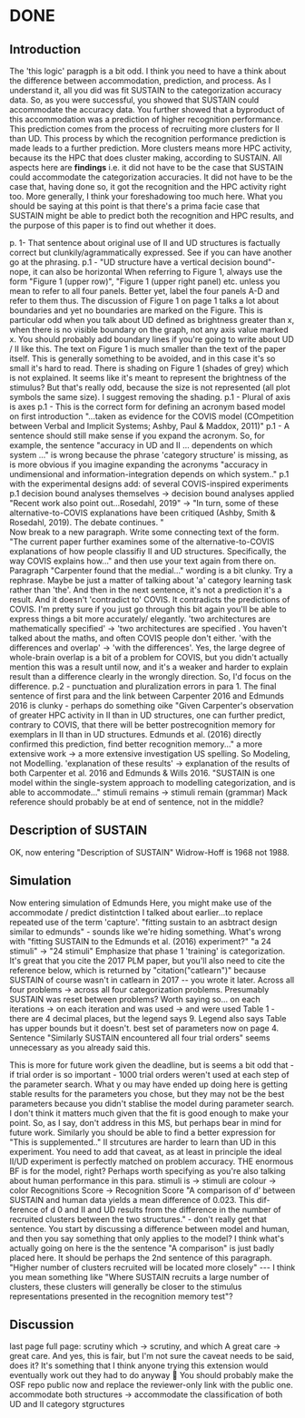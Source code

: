 # DONE

## Introduction

The 'this logic' paragph is a bit odd. I think you need to have a think about the difference between accommodation, prediction, and process. As I understand it, all you did was fit SUSTAIN to the categorization accuracy data. So, as you were successful, you showed that SUSTAIN could accommodate the accuracy data. You further showed that a byproduct of this accommodation was a prediction of higher recognition performance. This prediction comes from the process of recruiting more clusters for II than UD. This process by which the recognition performance prediction is made leads to a further prediction. More clusters means more HPC activity, because its the HPC that does cluster making, according to SUSTAIN. All aspects here are **findings** i.e. it did not have to be the case that SUSTAIN could accommodate the categorization accuracies. It did not have to be the case that, having done so, it got the recognition and the HPC activity right too. More generally, I think your foreshadowing too much here. What you should be saying at this point is that there's a prima facie case that SUSTAIN might be able to predict both the recognition and HPC results, and the purpose of this paper is to find out whether it does. 

p. 1- That sentence about original use of II and UD structures is factually correct but clunkily/agrammatically expressed. See if you can have another go at the phrasing. 
p.1 - "UD structure have a vertical decision bound"- nope, it can also be horizontal
When referring to Figure 1, always use the form "Figure 1 (upper row)", "Figure 1 (upper right panel) etc. unless you mean to refer to all four panels. Better yet, label the four panels A-D and refer to them thus.
The discussion of Figure 1 on page 1 talks a lot about boundaries and yet no boundaries are marked on the Figure. This is particular odd when you talk about UD defined as brightness greater than x, when there is no visible boundary on the graph, not any axis value marked x. You should probably add boundary lines if you're going to write about UD / II like this.
The text on Figure 1 is much smaller than the text of the paper itself. This is generally something to be avoided, and in this case it's so small it's hard to read.
There is shading on Figure 1 (shades of grey) which is not explained. It seems like it's meant to represent the brightness of the stimulus? But that's really odd, because the size is not represented (all plot symbols the same size). I suggest removing the shading.
p.1 - Plural of axis is axes
p.1 - This is the correct form for defining an acronym based model on first introduction "...taken as evidence for the COVIS model (COmpetition between Verbal and Implicit Systems; Ashby, Paul & Maddox, 2011)"
p.1 - A sentence should still make sense if you expand the acronym. So, for example, the sentence "accuracy in UD and II ... dependents on which system ..." is wrong because the phrase 'category structure' is missing, as is more obvious if you imagine expanding the acronyms "accuracy in undimensional and information-integration depends on which system.."
p.1 with the experimental designs add: of several COVIS-inspired experiments
p.1 decision bound analyses themselves -> decision bound analyses applied
"Recent work also point out...Rosedahl, 2019" -> "In turn, some of these alternative-to-COVIS explanations have been critiqued (Ashby, Smith & Rosedahl, 2019). The debate continues. "  
Now break to a new paragraph. Write some connecting text of the form. "The current paper further examines some of the alternative-to-COVIS explanations of how people classifiy II and UD structures. Specifically, the way COVIS explains how..." and then use your text again from there on.
Paragraph "Carpenter found that the medial..." wording is a bit clunky. Try a rephrase. Maybe be just a matter of talking about 'a' category learning task rather than 'the'. And then in the next sentence, it's not a prediction it's a result. And it doesn't 'contradict to' COVIS. It contradicts the predictions of COVIS. I'm pretty sure if you just go through this bit again you'll be able to express things a bit more accurately/ elegantly.
'two architectures are mathematically specified' -> 'two architectures are specified . You haven't talked about the maths, and often COVIS people don't either.
'with the differences and overlap' -> 'with the differences'. Yes, the large degree of whole-brain overlap is a bit of a problem for COVIS, but you didn't actually mention this was a result until now, and it's a weaker and harder to explain result than a difference clearly in the wrongly direction. So, I'd focus on the difference.
p.2 - punctuation and pluralization errors in para 1.
The final sentence of first para and the link between Carpenter 2016 and Edmunds 2016 is clunky - perhaps do something oike "Given Carpenter's observation of greater HPC activity in II than in UD structures, one can further predict, contrary to COVIS, that there will be better postrecognition memory for  exemplars in  II than in UD structures. Edmunds et al. (2016) directly confirmed  this prediction, find better recognition memory..."
a more extensive work -> a more extensive investigation
US spelling. So Modeling, not Modelling.
'explanation of these results' -> explanation of the results of both Carpenter et al. 2016 and Edmunds & Wills 2016.
"SUSTAIN is one model within the single-system approach to modelling categorization, and is able to accommodate..."
stimuli remains -> stimuli remain (grammar)
Mack reference should probably be at end of sentence, not in the middle?

## Description of SUSTAIN

OK, now entering "Description of SUSTAIN"
Widrow-Hoff is 1968 not 1988.

## Simulation

Now entering simulation of Edmunds
Here, you might make use of the accommodate / predict distintction I talked about earlier...to replace repeated use of the term 'capture'.
"fitting sustain to an asbtract design similar to edmunds" - sounds like we're hiding something. What's wrong with "fitting SUSTAIN to the Edmunds et al. (2016) experiment?"
"a 24 stimuli" -> "24 stimuli"
Emphasize that phase 1 'training' is categorization.
It's great that you cite the 2017 PLM paper, but you'll also need to cite the reference below, which is returned by "citation("catlearn")" because SUSTAIN of course wasn't in catlearn in 2017 -- you wrote it later.
Across all four problems -> across all four categorization problems.
Presumably SUSTAIN was reset between problems? Worth saying so...
on each iterations -> on each iteration
and was used -> and were used
Table 1 - there are 4 decimal places, but the legend says 9. Legend also says Table has upper bounds but it doesn't.
best set of parameters
now on page 4.
Sentence "Similarly SUSTAIN encountered all four trial orders" seems unnecessary as you already said this.

This is more for future work given the deadline, but is seems a bit odd that - if trial order is so important - 1000 trial orders weren't used at each step of the parameter search. What y ou may have ended up doing here is getting stable results for the parameters you chose, but they may not be the best parameters because you didn't stablise the model during parameter search. I don't think it matters much given that the fit is good enough to make your point. So, as I say, don't address in this MS, but perhaps bear in mind for future work.
Similarly you should be able to find a better expression for "This is supplemented.."
II strcutures are harder to learn than UD in this experiment. You need to add that caveat, as at least in principle the ideal II/UD experiment is perfectly matched on problem accuracy.
THE enormous BF is for the model, right? Perhaps worth specifying as you're also talking about human performance in this para.
stimuli is -> stimuli are
colour -> color
Recognitions Score -> Recognition Score
"A comparison of d’ between SUSTAIN
and human data yields a mean difference of 0.023. This dif-
ference of d 0 and II and UD results from the difference in the
number of recruited clusters between the two structures." - don't really get that sentence. You start by discussing a difference between model and human, and then you say something that only applies to the model? I think what's actually going on here is the the sentence "A comparison" is just badly placed here. It should be perhaps the 2nd sentence of this paragraph.
"Higher number of
clusters recruited will be located more closely" --- I think you mean something like "Where SUSTAIN recruits a large number of clusters, these clusters will generally be closer to the stimulus representations presented in the recognition memory test"?

## Discussion


last page full page:
scrutiny which -> scrutiny, and which
A great care -> great care. And yes, this is fair, but I'm not sure the caveat needs to be said, does it? It's something that I think anyone trying this extension would eventually work out they had to do anyway 🙂
You should probably make the OSF repo public now and replace the reviewer-only link with the public one.
accommodate both structures -> accommodate the classification of both UD and II category stgructures
